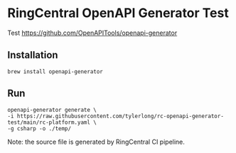 # RingCentral OpenAPI Generator Test

Test https://github.com/OpenAPITools/openapi-generator


## Installation

```
brew install openapi-generator
```


## Run

```
openapi-generator generate \
-i https://raw.githubusercontent.com/tylerlong/rc-openapi-generator-test/main/rc-platform.yaml \
-g csharp -o ./temp/
```


Note: the source file is generated by RingCentral CI pipeline.
